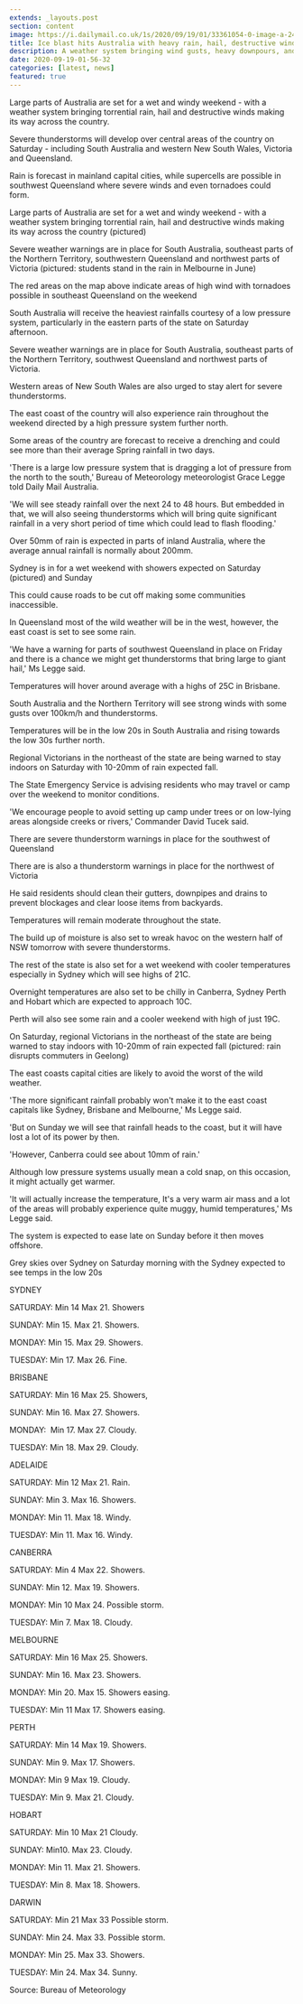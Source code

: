 ```yaml
---
extends: _layouts.post
section: content
image: https://i.dailymail.co.uk/1s/2020/09/19/01/33361054-0-image-a-24_1600475111242.jpg 
title: Ice blast hits Australia with heavy rain, hail, destructive winds and even TORNADOES forecast 
description: A weather system bringing wind gusts, heavy downpours, and hail is making its way across Australia from the west to the east with parts of western NSW and QLD set for wild weather. 
date: 2020-09-19-01-56-32 
categories: [latest, news] 
featured: true 
--- 
```

Large parts of Australia are set for a wet and windy weekend - with a weather system bringing torrential rain, hail and destructive winds making its way across the country.

Severe thunderstorms will develop over central areas of the country on Saturday - including South Australia and western New South Wales, Victoria and Queensland. 

Rain is forecast in mainland capital cities, while supercells are possible in southwest Queensland where severe winds and even tornadoes could form. 

Large parts of Australia are set for a wet and windy weekend - with a weather system bringing torrential rain, hail and destructive winds making its way across the country (pictured) 

Severe weather warnings are in place for South Australia, southeast parts of the Northern Territory, southwestern Queensland and northwest parts of Victoria (pictured: students stand in the rain in Melbourne in June)

The red areas on the map above indicate areas of high wind with tornadoes possible in southeast Queensland on the weekend 

South Australia will receive the heaviest rainfalls courtesy of a low pressure system, particularly in the eastern parts of the state on Saturday afternoon.  

Severe weather warnings are in place for South Australia, southeast parts of the Northern Territory, southwest Queensland and northwest parts of Victoria. 

Western areas of New South Wales are also urged to stay alert for severe thunderstorms. 

The east coast of the country will also experience rain throughout the weekend directed by a high pressure system further north. 

Some areas of the country are forecast to receive a drenching and could see more than their average Spring rainfall in two days.  

'There is a large low pressure system that is dragging a lot of pressure from the north to the south,' Bureau of Meteorology meteorologist Grace Legge told Daily Mail Australia.

'We will see steady rainfall over the next 24 to 48 hours. But embedded in that, we will also seeing thunderstorms which will bring quite significant rainfall in a very short period of time which could lead to flash flooding.' 

Over 50mm of rain is expected in parts of inland Australia, where the average annual rainfall is normally about 200mm.     

Sydney is in for a wet weekend with showers expected on Saturday (pictured) and Sunday 

This could cause roads to be cut off making some communities inaccessible.  

In Queensland most of the wild weather will be in the west, however, the east coast is set to see some rain.  

'We have a warning for parts of southwest Queensland in place on Friday and there is a chance we might get thunderstorms that bring large to giant hail,' Ms Legge said. 

Temperatures will hover around average with a highs of 25C in Brisbane. 

South Australia and the Northern Territory will see strong winds with some gusts over 100km/h and thunderstorms. 

Temperatures will be in the low 20s in South Australia and rising towards the low 30s further north.    

Regional Victorians in the northeast of the state are being warned to stay indoors on Saturday with 10-20mm of rain expected fall. 

The State Emergency Service is advising residents who may travel or camp over the weekend to monitor conditions.

'We encourage people to avoid setting up camp under trees or on low-lying areas alongside creeks or rivers,' Commander David Tucek said.

There are severe thunderstorm warnings in place for the southwest of Queensland

There are is also a thunderstorm warnings in place for the northwest of Victoria

He said residents should clean their gutters, downpipes and drains to prevent blockages and clear loose items from backyards.  

Temperatures will remain moderate throughout the state.  

The build up of moisture is also set to wreak havoc on the western half of NSW tomorrow with severe thunderstorms.

The rest of the state is also set for a wet weekend with cooler temperatures especially in Sydney which will see highs of 21C. 

Overnight temperatures are also set to be chilly in Canberra, Sydney Perth and Hobart which are expected to approach 10C. 

Perth will also see some rain and a cooler weekend with high of just 19C.  

On Saturday, regional Victorians in the northeast of the state are being warned to stay indoors with 10-20mm of rain expected fall (pictured: rain disrupts commuters in Geelong)

The east coasts capital cities are likely to avoid the worst of the wild weather. 

'The more significant rainfall probably won't make it to the east coast capitals like Sydney, Brisbane and Melbourne,' Ms Legge said.

'But on Sunday we will see that rainfall heads to the coast, but it will have lost a lot of its power by then.

'However, Canberra could see about 10mm of rain.'

Although low pressure systems usually mean a cold snap, on this occasion, it might actually get warmer. 

'It will actually increase the temperature, It's a very warm air mass and a lot of the areas will probably experience quite muggy, humid temperatures,' Ms Legge said.   

The system is expected to ease late on Sunday before it then moves offshore. 

Grey skies over Sydney on Saturday morning with the Sydney expected to see temps in the low 20s 

SYDNEY   

SATURDAY: Min 14 Max 21. Showers

SUNDAY: Min 15. Max 21. Showers.

MONDAY: Min 15. Max 29. Showers.

TUESDAY: Min 17. Max 26. Fine. 



BRISBANE 

SATURDAY: Min 16 Max 25. Showers,

SUNDAY: Min 16. Max 27. Showers.

MONDAY:  Min 17. Max 27. Cloudy. 

TUESDAY: Min 18. Max 29. Cloudy. 



ADELAIDE 

SATURDAY: Min 12 Max 21. Rain. 

SUNDAY: Min 3. Max 16. Showers.

MONDAY: Min 11. Max 18. Windy.

TUESDAY: Min 11. Max 16. Windy. 



CANBERRA 

SATURDAY: Min 4 Max 22. Showers.

SUNDAY: Min 12. Max 19. Showers.

MONDAY: Min 10 Max 24. Possible storm. 

TUESDAY: Min 7. Max 18. Cloudy. 



MELBOURNE 

SATURDAY: Min 16 Max 25. Showers.

SUNDAY: Min 16. Max 23. Showers.

MONDAY: Min 20. Max 15. Showers easing. 

TUESDAY: Min 11 Max 17. Showers easing.  

PERTH 

SATURDAY: Min 14 Max 19. Showers. 

SUNDAY: Min 9. Max 17. Showers.

MONDAY: Min 9 Max 19. Cloudy. 

TUESDAY: Min 9. Max 21. Cloudy.  

HOBART 

SATURDAY: Min 10 Max 21 Cloudy. 

SUNDAY: Min10. Max 23. Cloudy.

MONDAY: Min 11. Max 21. Showers. 

TUESDAY: Min 8. Max 18. Showers. 



DARWIN 

SATURDAY: Min 21 Max 33 Possible storm. 

SUNDAY: Min 24. Max 33. Possible storm. 

MONDAY: Min 25. Max 33. Showers.  

TUESDAY: Min 24. Max 34. Sunny.



Source: Bureau of Meteorology 

